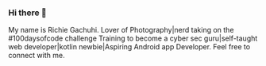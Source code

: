 ### Hi there 👋
My name is Richie Gachuhi.
Lover of Photography|nerd taking on the #100daysofcode challenge
Training to become a cyber sec guru|self-taught web developer|kotlin newbie|Aspiring Android app Developer.
Feel free to connect with me.

<!--
**richie060/richie060** is a ✨ _special_ ✨ repository because its `README.md` (this file) appears on your GitHub profile.

Here are some ideas to get you started:

- 🔭 I’m currently working on ...
- 🌱 I’m currently learning ...
- 👯 I’m looking to collaborate on ...
- 🤔 I’m looking for help with ...
- 💬 Ask me about ...
- 📫 How to reach me: ...
- 😄 Pronouns: ...
- ⚡ Fun fact: ...

